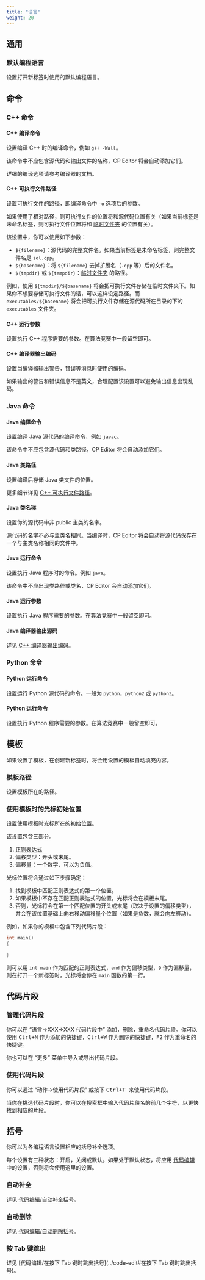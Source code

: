 ```yaml
---
title: "语言"
weight: 20
---
```


## 通用

### 默认编程语言

设置打开新标签时使用的默认编程语言。

## 命令

### C++ 命令

#### C++ 编译命令

设置编译 C++ 时的编译命令，例如 `g++ -Wall`。

该命令中不应包含源代码和输出文件的名称，CP Editor 将会自动添加它们。

详细的编译选项请参考编译器的文档。

#### C++ 可执行文件路径

设置可执行文件的路径，即编译命令中 `-o` 选项后的参数。

如果使用了相对路径，则可执行文件的位置将和源代码位置有关（如果当前标签是未命名标签，则可执行文件位置将和 [临时文件夹](../general#临时文件夹) 的位置有关）。

该设置中，你可以使用如下参数：

-   `${filename}`：源代码的完整文件名。如果当前标签是未命名标签，则完整文件名是 `sol.cpp`。
-   `${basename}`：将 `${filename}` 去掉扩展名（`.cpp` 等）后的文件名。
-   `${tmpdir}` 或 `${tempdir}`：[临时文件夹](../general#临时文件夹) 的路径。

例如，使用 `${tmpdir}/${basename}` 将会把可执行文件存储在临时文件夹下。如果你不想要存储可执行文件的话，可以这样设定路径。而 `executables/${basename}` 将会把可执行文件存储在源代码所在目录的下的 `executables` 文件夹。

#### C++ 运行参数

设置执行 C++ 程序需要的参数。在算法竞赛中一般留空即可。

#### C++ 编译器输出编码

设置当编译器输出警告，错误等消息时使用的编码。

如果输出的警告和错误信息不是英文，合理配置该设置可以避免输出信息出现乱码。

### Java 命令

#### Java 编译命令

设置编译 Java 源代码的编译命令，例如 `javac`。

该命令中不应包含源代码和类路径，CP Editor 将会自动添加它们。

#### Java 类路径

设置编译后存储 Java 类文件的位置。

更多细节详见 [C++ 可执行文件路径](#c-可执行文件路径)。

#### Java 类名称

设置你的源代码中非 public 主类的名字。

源代码的名字不必与主类名相同。当编译时，CP Editor 将会自动将源代码保存在一个与主类名称相同的文件中。

#### Java 运行命令

设置执行 Java 程序时的命令。例如 `java`。

该命令中不应出现类路径或类名，CP Editor 会自动添加它们。

#### Java 运行参数

设置执行 Java 程序需要的参数。在算法竞赛中一般留空即可。

#### Java 编译器输出源码

详见 [C++ 编译器输出编码](#c-编译器输出编码)。

### Python 命令

#### Python 运行命令

设置运行 Python 源代码的命令。一般为 `python`，`python2` 或 `python3`。

#### Python 运行命令

设置执行 Python 程序需要的参数。在算法竞赛中一般留空即可。

## 模板

如果设置了模板，在创建新标签时，将会用设置的模板自动填充内容。

### 模板路径

设置模板所在的路径。

### 使用模板时的光标初始位置

设置使用模板时光标所在的初始位置。

该设置包含三部分。

1.  [正则表达式](../general#正则表达式)
2.  偏移类型：开头或末尾。
3.  偏移量：一个数字，可以为负值。

光标位置将会通过如下步骤确定：

1.  找到模板中匹配正则表达式的第一个位置。
2.  如果模板中不存在匹配正则表达式的位置，光标将会在模板末尾。
3.  否则，光标将会在第一个匹配位置的开头或末尾（取决于设置的偏移类型），并会在该位置基础上向右移动偏移量个位置（如果是负数，就会向左移动）。

例如，如果你的模板中包含下列代码片段：

```cpp
int main()
{
    
}
```

则可以用 `int main` 作为匹配的正则表达式，`end` 作为偏移类型，`9` 作为偏移量，则在打开一个新标签时，光标将会停在 `main` 函数的第一行。

## 代码片段

### 管理代码片段

你可以在 “语言->XXX->XXX 代码片段中” 添加，删除，重命名代码片段。你可以使用 <kbd>Ctrl+N</kbd> 作为添加的快捷键，<kbd>Ctrl+W</kbd> 作为删除的快捷键，<kbd>F2</kbd> 作为重命名的快捷键。

你也可以在 “更多” 菜单中导入或导出代码片段。

### 使用代码片段

你可以通过 “动作->使用代码片段” 或按下 <kbd>Ctrl+T<kbd> 来使用代码片段。

当你在挑选代码片段时，你可以在搜索框中输入代码片段名的前几个字符，以更快找到相应的片段。

## 括号

你可以为各编程语言设置相应的括号补全选项。

每个设置有三种状态：开启，关闭或默认。如果处于默认状态，将应用 [代码编辑](../code-edit) 中的设置，否则将会使用这里的设置。

### 自动补全

详见 [代码编辑/自动补全括号](../code-edit#自动补全括号)。

### 自动删除

详见 [代码编辑/自动删除括号](../code-edit#自动删除括号)。

### 按 Tab 键跳出

详见 [代码编辑/在按下 Tab 键时跳出括号]\(../code-edit#在按下 Tab 键时跳出括号)。
